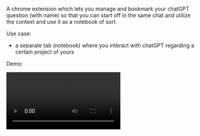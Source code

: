 A chrome extension which lets you manage and bookmark your chatGPT question (with name) so that you can start off in the same chat and utilize the context and use it as a notebook of sort.


Use case:

- a separate tab (notebook) where you interact with chatGPT regarding a certain project of yours


Demo:

![chatGPT-notebook](https://github.com/sudipidus/chatgpt-notebook/blob/692b0904ec1a004e96a2a3dfdeb085ef6d44170a/screencast.mov)